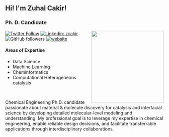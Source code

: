 <h2>Hi! I'm Zuhal Cakir! </h2>
<h3>Ph. D. Candidate </h3>
<img align='right' src="https://media.giphy.com/media/M9gbBd9nbDrOTu1Mqx/giphy.gif" width="230">


[![Twitter Follow](https://img.shields.io/twitter/follow/zuhal_cakir?label=Follow)](https://twitter.com/intent/follow?screen_name=zuhal_cakir)
[![Linkedin: zcakir](https://img.shields.io/badge/-zcakir-blue?style=flat-square&logo=Linkedin&logoColor=white&link=https://www.linkedin.com/in/zcakir/)](https://www.linkedin.com/in/zcakir/)
![GitHub followers](https://img.shields.io/github/followers/zuhalcakir?label=Follow&style=social)
[![website](https://img.shields.io/badge/Website-46a2f1.svg?&style=flat-square&logo=Google-Chrome&logoColor=white&link=https://zuhal.xyz/en/)](https://zuhal.xyz/en/)
<!--[![gscholar](https://img.shields.io/badge/Scholar-46a2f1.svg?&style=flat-square&logo=Google-Chrome&logoColor=white&link=https://scholar.google.com.au/citations?hl=en&amp;user=WD712CUAAAAJ)](https://scholar.google.com.au/citations?hl=en&amp;user=WD712CUAAAAJ)-->

#### Areas of Expertise
- Data Science
- Machine Learning
- Cheminformatics
- Computational Heterogeneous catalysis

<br/>
<p>
Chemical Engineering Ph.D. candidate passionate about material & molecule discovery for catalysis and interfacial science by developing detailed molecular-level modeling and understanding. My professional goal is to leverage my expertise in chemical engineering, enable reliable design decisions, and facilitate transferrable applications through interdisciplinary collaborations.
</p>

<!--
I currently lead the development of <a href="https://www.nearmap.com">Nearmap's</a> AI model production system that produces high-quality AI data sets and deep learning models. 
  
I author for [O'Reilly](https://www.oreilly.com/pub/au/8214) and [Towards data science blogs](https://medium.com/@suneetamall). Ocasationally I also blog [@github](https://suneeta-mall.github.io/). 
</p>
-->
<!--
**zuhalcakir/zuhalcakir** is a ✨ _special_ ✨ repository because its `README.md` (this file) appears on your GitHub profile.

Here are some ideas to get you started:

- 🔭 I’m currently working on ...
- 🌱 I’m currently learning ...
- 👯 I’m looking to collaborate on ...
- 🤔 I’m looking for help with ...
- 💬 Ask me about ...
- 📫 How to reach me: ...
- 😄 Pronouns: ...
- ⚡ Fun fact: ...
-->
